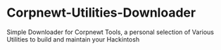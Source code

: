 # Corpnewt-Utilities-Downloader
Simple Downloader for Corpnewt Tools, a personal selection of Various Utilities to build and maintain your Hackintosh
